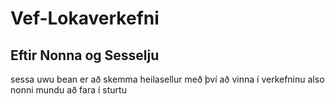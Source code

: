 # Vef-Lokaverkefni
## Eftir Nonna og Sesselju


sessa uwu bean er að skemma heilasellur með því að vinna í verkefninu also nonni mundu að fara í sturtu
